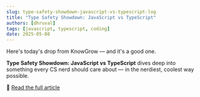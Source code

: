 ```yaml
---
slug: type-safety-showdown-javascript-vs-typescript-log
title: "Type Safety Showdown: JavaScript vs TypeScript"
authors: [dhruval]
tags: [javascript, typescript, coding]
date: 2025-05-08
---
```


Here's today's drop from KnowGrow — and it's a good one.

**Type Safety Showdown: JavaScript vs TypeScript** dives deep into something every CS nerd should care about — in the nerdiest, coolest way possible.

🔗 [Read the full article](/docs/type-safety-showdown-javascript-vs-typescript)
